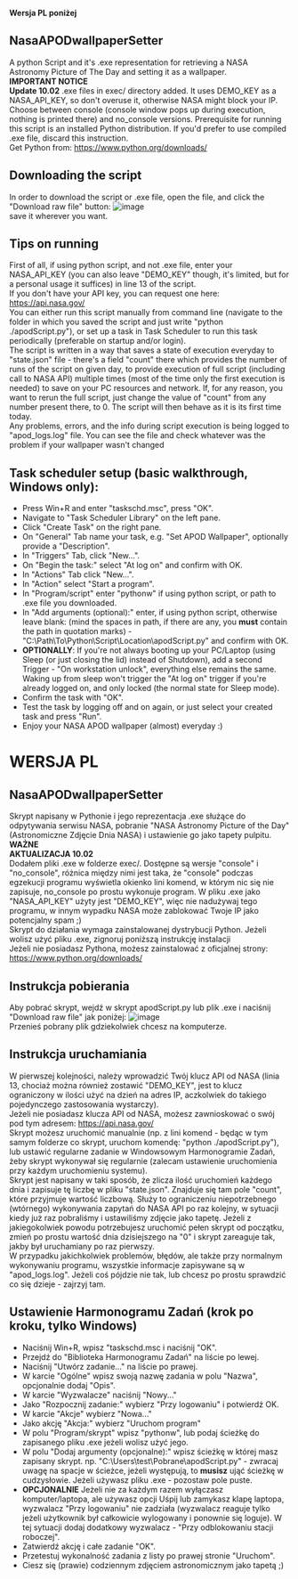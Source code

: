 **Wersja PL poniżej**
## NasaAPODwallpaperSetter
A python Script and it's .exe representation for retrieving a NASA Astronomy Picture of The Day and setting it as a wallpaper.\
**IMPORTANT NOTICE**\
**Update 10.02** .exe files in exec/ directory added. It uses DEMO_KEY as a NASA_API_KEY, so don't overuse it, otherwise NASA might block your IP. Choose between console (console window pops up during execution, nothing is printed there) and no_console versions.
Prerequisite for running this script is an installed Python distribution. If you'd prefer to use compiled .exe file, discard this instruction. \
Get Python from: https://www.python.org/downloads/

## Downloading the script
In order to download the script or .exe file, open the file, and click the "Download raw file" button:
![image](https://github.com/user-attachments/assets/ac0a998f-8b62-4c2b-ab7b-1aadc8144cde) \
save it wherever you want.

## Tips on running
First of all, if using python script, and not .exe file, enter your NASA_API_KEY (you can also leave "DEMO_KEY" though, it's limited, but for a personal usage it suffices) in line 13 of the script.\
If you don't have your API key, you can request one here: https://api.nasa.gov/ \
You can either run this script manually from command line (navigate to the folder in which you saved the script and just write "python ./apodScript.py"), or set up a task in Task Scheduler to run this task periodically (preferable on startup and/or login).\
The script is written in a way that saves a state of execution everyday to "state.json" file - there's a field "count" there which provides the number of runs of the script on given day, to provide execution of full script (including call to NASA API) multiple times (most of the time only the first execution is needed) to save on your PC resources and network. If, for any reason, you want to rerun the full script, just change the value of "count" from any number present there, to 0. The script will then behave as it is its first time today.\
Any problems, errors, and the info during script execution is being logged to "apod_logs.log" file. You can see the file and check whatever was the problem if your wallpaper wasn't changed

## Task scheduler setup (basic walkthrough, Windows only):
* Press Win+R and enter "taskschd.msc", press "OK".
* Navigate to "Task Scheduler Library" on the left pane.
* Click "Create Task" on the right pane.
* On "General" Tab name your task, e.g. "Set APOD Wallpaper", optionally provide a "Description".
* In "Triggers" Tab, click "New...".
* On "Begin the task:" select "At log on" and confirm with OK.
* In "Actions" Tab click "New...".
* In "Action" select "Start a program".
* In "Program/script" enter "pythonw" if using python script, or path to .exe file you downloaded.
* In "Add arguments (optional):" enter, if using python script, otherwise leave blank: (mind the spaces in path, if there are any, you **must** contain the path in quotation marks) - "C:\Path\To\Python\Script\Location\apodScript.py" and confirm with OK. 
* **OPTIONALLY**: If you're not always booting up your PC/Laptop (using Sleep (or just closing the lid) instead of Shutdown), add a second Trigger - "On workstation unlock", everything else remains the same. Waking up from sleep won't trigger the "At log on" trigger if you're already logged on, and only locked (the normal state for Sleep mode).
* Confirm the task with "OK".
* Test the task by logging off and on again, or just select your created task and press "Run".
* Enjoy your NASA APOD wallpaper (almost) everyday :)

# **WERSJA PL**
## NasaAPODwallpaperSetter
Skrypt napisany w Pythonie i jego reprezentacja .exe służące do odpytywania serwisu NASA, pobranie "NASA Astronomy Picture of the Day" (Astronomiczne Zdjęcie Dnia NASA) i ustawienie go jako tapety pulpitu.\
**WAŻNE** \
**AKTUALIZACJA 10.02** \
Dodałem pliki .exe w folderze exec/. Dostępne są wersje "console" i "no_console", różnica między nimi jest taka, że "console" podczas egzekucji programu wyświetla okienko lini komend, w którym nic się nie zapisuje, no_console po prostu wykonuje program. W pliku .exe jako "NASA_API_KEY" użyty jest "DEMO_KEY", więc nie nadużywaj tego programu, w innym wypadku NASA może zablokować Twoje IP jako potencjalny spam ;) \
Skrypt do działania wymaga zainstalowanej dystrybucji Python. Jeżeli wolisz użyć pliku .exe, zignoruj poniższą instrukcję instalacji \
Jeżeli nie posiadasz Pythona, możesz zainstalować z oficjalnej strony: https://www.python.org/downloads/

## Instrukcja pobierania
Aby pobrać skrypt, wejdź w skrypt apodScript.py lub plik .exe i naciśnij "Download raw file" jak poniżej:
![image](https://github.com/user-attachments/assets/ac0a998f-8b62-4c2b-ab7b-1aadc8144cde) \
Przenieś pobrany plik gdziekolwiek chcesz na komputerze.

## Instrukcja uruchamiania
W pierwszej kolejności, należy wprowadzić Twój klucz API od NASA (linia 13, chociaż można również zostawić "DEMO_KEY", jest to klucz ograniczony w ilości użyć na dzień na adres IP, aczkolwiek do takiego pojedynczego zastosowania wystarczy).\
Jeżeli nie posiadasz klucza API od NASA, możesz zawnioskować o swój pod tym adresem: https://api.nasa.gov/ \
Skrypt możesz uruchomić manualnie (np. z lini komend - będąc w tym samym folderze co skrypt, uruchom komendę: "python ./apodScript.py"), lub ustawić regularne zadanie w Windowsowym Harmonogramie Zadań, żeby skrypt wykonywał się regularnie (zalecam ustawienie uruchomienia przy każdym uruchomieniu systemu).\
Skrypt jest napisany w taki sposób, że zlicza ilość uruchomień każdego dnia i zapisuje tę liczbę w pliku "state.json". Znajduje się tam pole "count", które przyjmuje wartość liczbową. Służy to ograniczeniu niepotrzebnego (wtórnego) wykonywania zapytań do NASA API po raz kolejny, w sytuacji kiedy już raz pobraliśmy i ustawiliśmy zdjęcie jako tapetę. Jeżeli z jakiegokolwiek powodu potrzebujesz uruchomić pełen skrypt od początku, zmień po prostu wartość dnia dzisiejszego na "0" i skrypt zareaguje tak, jakby był uruchamiany po raz pierwszy.\
W przypadku jakichkolwiek problemów, błędów, ale także przy normalnym wykonywaniu programu, wszystkie informacje zapisywane są w "apod_logs.log". Jeżeli coś pójdzie nie tak, lub chcesz po prostu sprawdzić co się dzieje - zajrzyj tam.

## Ustawienie Harmonogramu Zadań (krok po kroku, tylko Windows)
* Naciśnij Win+R, wpisz "taskschd.msc i naciśnij "OK".
* Przejdź do "Biblioteka Harmonogramu Zadań" na liście po lewej.
* Naciśnij "Utwórz zadanie..." na liście po prawej.
* W karcie "Ogólne" wpisz swoją nazwę zadania w polu "Nazwa", opcjonalnie dodaj "Opis".
* W karcie "Wyzwalacze" naciśnij "Nowy..."
* Jako "Rozpocznij zadanie:" wybierz "Przy logowaniu" i potwierdź OK.
* W karcie "Akcje" wybierz "Nowa..."
* Jako akcję "Akcja:" wybierz "Uruchom program"
* W polu "Program/skrypt" wpisz "pythonw", lub podaj ścieżkę do zapisanego pliku .exe jeżeli wolisz użyć jego.
* W polu "Dodaj argumenty (opcjonalne):" wpisz ścieżkę w której masz zapisany skrypt. np. "C:\Users\test\Pobrane\apodScript.py" - zwracaj uwagę na spacje w ścieżce, jeżeli występują, to **musisz** ująć ścieżkę w cudzysłowie. Jeżeli używasz pliku .exe - pozostaw pole puste.
* **OPCJONALNIE** Jeżeli nie za każdym razem wyłączasz komputer/laptopa, ale używasz opcji Uśpij lub zamykasz klapę laptopa, wyzwalacz "Przy logowaniu" nie zadziała (wyzwalacz reaguje tylko jeżeli użytkownik był całkowicie wylogowany i ponownie się loguje). W tej sytuacji dodaj dodatkowy wyzwalacz - "Przy odblokowaniu stacji roboczej".  
* Zatwierdź akcję i całe zadanie "OK".
* Przetestuj wykonalność zadania z listy po prawej stronie "Uruchom".
* Ciesz się (prawie) codziennym zdjęciem astronomicznym jako tapetą ;)
